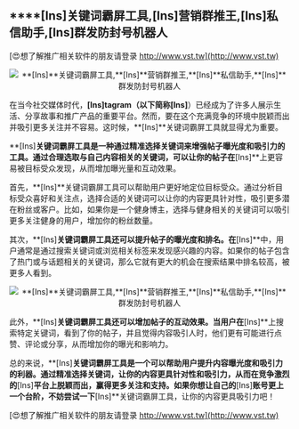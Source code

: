 ## ****[Ins]**关键词霸屏工具,**[Ins]**营销群推王,**[Ins]**私信助手,**[Ins]**群发防封号机器人**

[😍想了解推广相关软件的朋友请登录 http://www.vst.tw](http://www.vst.tw)

 <center><img src="https://vst.tw/MP4/tuiguang/png/4.png" alt="**[Ins]**关键词霸屏工具,**[Ins]**营销群推王,**[Ins]**私信助手,**[Ins]**群发防封号机器人"></center>

在当今社交媒体时代，**[Ins]**tagram（以下简称**[Ins]**）已经成为了许多人展示生活、分享故事和推广产品的重要平台。然而，要在这个充满竞争的环境中脱颖而出并吸引更多关注并不容易。这时候，**[Ins]**关键词霸屏工具就显得尤为重要。

**[Ins]**关键词霸屏工具是一种通过精准选择关键词来增强帖子曝光度和吸引力的工具。通过合理选取与自己内容相关的关键词，可以让你的帖子在**[Ins]**上更容易被目标受众发现，从而增加曝光量和互动效果。

首先，**[Ins]**关键词霸屏工具可以帮助用户更好地定位目标受众。通过分析目标受众喜好和关注点，选择合适的关键词可以让你的内容更具针对性，吸引更多潜在粉丝或客户。比如，如果你是一个健身博主，选择与健身相关的关键词可以吸引更多关注健身的用户，增加你的粉丝数量。

其次，**[Ins]**关键词霸屏工具还可以提升帖子的曝光度和排名。在**[Ins]**中，用户通常是通过搜索关键词或浏览相关标签来发现感兴趣的内容。如果你的帖子包含了热门或与话题相关的关键词，那么它就有更大的机会在搜索结果中排名较高，被更多人看到。

 <center><img src="https://vst.tw/MP4/tuiguang/png/8.png" alt="**[Ins]**关键词霸屏工具,**[Ins]**营销群推王,**[Ins]**私信助手,**[Ins]**群发防封号机器人"></center>

此外，**[Ins]**关键词霸屏工具还可以增加帖子的互动效果。当用户在**[Ins]**上搜索特定关键词，看到了你的帖子，并且觉得内容吸引人时，他们更有可能进行点赞、评论或分享，从而增加你的曝光和影响力。

总的来说，**[Ins]**关键词霸屏工具是一个可以帮助用户提升内容曝光度和吸引力的利器。通过精准选择关键词，让你的内容更具针对性和吸引力，从而在竞争激烈的**[Ins]**平台上脱颖而出，赢得更多关注和支持。如果你想让自己的**[Ins]**账号更上一个台阶，不妨尝试一下**[Ins]**关键词霸屏工具，让你的内容更具吸引力吧！

[😍想了解推广相关软件的朋友请登录 http://www.vst.tw](http://www.vst.tw)



